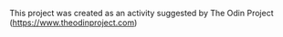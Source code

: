 This project was created as an activity suggested by The Odin Project (https://www.theodinproject.com)
